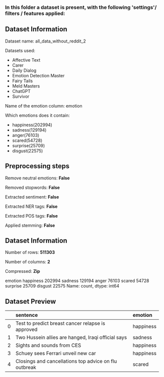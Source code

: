 
### In this folder a dataset is present, with the following 'settings'/ filters / features applied:

## Dataset Information

Dataset name: all_data_without_reddit_2

Datasets used:

- Affective Text 
- Carer 
- Daily Dialog 
- Emotion Detection Master 
- Fairy Tails 
- Meld Masters 
- ChatGPT 
- Survivor 



Name of the emotion column: emotion


Which emotions does it contain: 

- happiness(202994)
- sadness(129194)
- anger(76103)
- scared(54728)
- surprise(25709)
- disgust(22575)



## Preprocessing steps

Remove neutral emotions: __False__

Removed stopwords: __False__

Extracted sentiment: __False__

Extracted NER tags: __False__

Extracted POS tags: __False__

 

Applied stemming: __False__

## Dataset Information

Number of rows: __511303__


Number of columns: __2__

Compressed: __Zip__




emotion
happiness    202994
sadness      129194
anger         76103
scared        54728
surprise      25709
disgust       22575
Name: count, dtype: int64



## Dataset Preview
|    | sentence                                              | emotion   |
|---:|:------------------------------------------------------|:----------|
|  0 | Test to predict breast cancer relapse is approved     | happiness |
|  1 | Two Hussein allies are hanged, Iraqi official says    | sadness   |
|  2 | Sights and sounds from CES                            | happiness |
|  3 | Schuey sees Ferrari unveil new car                    | happiness |
|  4 | Closings and cancellations top advice on flu outbreak | scared    |





